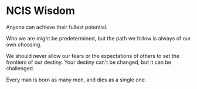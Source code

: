 # NCIS Wisdom

Anyone can achieve their fullest potential.

Who we are might be predetermined, but the path we follow is always of our own choosing.

We should never allow our fears or the expectations of others to set the frontiers of our destiny. Your destiny can't be changed, but it can be challenged.

Every man is born as many men, and dies as a single one.

